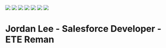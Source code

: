 ![](https://img.shields.io/badge/Code-Apex-informational?style=for-the-badge&logo=salesforce&logoColor=white&color=002679)
![](https://img.shields.io/badge/Code-JavaScript-informational?style=for-the-badge&logo=javascript&logoColor=white&color=002679)
![](https://img.shields.io/badge/Code-CSS-informational?style=for-the-badge&logo=css3&logoColor=white&color=002679)
![](https://img.shields.io/badge/Code-HTML-informational?style=for-the-badge&logo=html5&logoColor=white&color=002679)
![](https://img.shields.io/badge/Editor-VSCode-informational?style=for-the-badge&logo=Visual-Studio-Code&logoColor=white&color=002679)
![](https://img.shields.io/badge/Editor-WebStorm-informational?style=for-the-badge&logo=webstorm&logoColor=white&color=002679)
![](https://img.shields.io/badge/Love-Dogs-informational?style=for-the-badge&logo=furry-network&logoColor=white&color=002679)

# Jordan Lee - Salesforce Developer - ETE Reman
